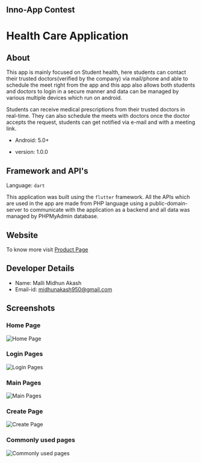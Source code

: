 ## Inno-App Contest
# Health Care Application 
## About
This app is mainly focused on Student health, here students can contact their trusted doctors(verified by the company) via mail/phone and able to schedule the meet right from the app and this app also allows both students and doctors to login in a secure manner and data can be managed by various multiple devices which run on android.

Students can receive medical prescriptions from their trusted doctors in real-time. They can also schedule the meets with doctors once the doctor accepts the request, students can get notified via e-mail and with a meeting link.

- Android: 5.0+

- version: 1.0.0

## Framework and API's
Language: `dart`

This application was built using the `flutter` framework. All the APIs which are used in the app are made from PHP language using a public-domain-server to communicate with the application as a backend and all data was managed by PHPMyAdmin database.

## Website 
To know more visit [Product Page](https://whospital123.000webhostapp.com/android/app.html)

## Developer Details
- Name: Malli Midhun Akash
- Email-id: midhunakash950@gmail.com

## Screenshots

### Home Page
![Home Page](https://github.com/MIDHUN950/Inno-App/blob/main/Screenshots/home.png?raw=true)

### Login Pages

![Login Pages](https://github.com/MIDHUN950/Inno-App/blob/main/Screenshots/Logins.png?raw=true)

### Main Pages

![Main Pages](https://github.com/MIDHUN950/Inno-App/blob/main/Screenshots/main.png?raw=true)

### Create Page

![Create Page](https://github.com/MIDHUN950/Inno-App/blob/main/Screenshots/create.png?raw=true)

### Commonly used pages

![Commonly used pages](https://github.com/MIDHUN950/Inno-App/blob/main/Screenshots/common.png?raw=true)

